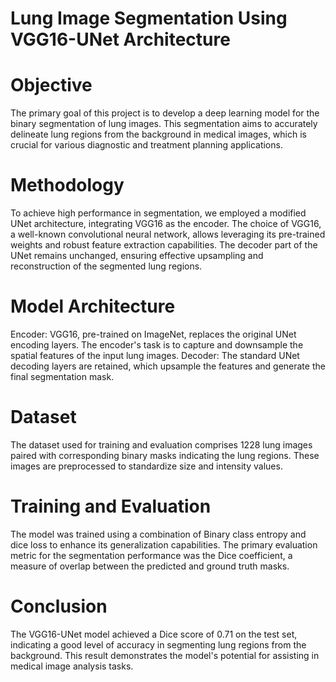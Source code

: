 # Lung Image Segmentation Using VGG16-UNet Architecture

 # Objective
The primary goal of this project is to develop a deep learning model for the binary segmentation of lung images. This segmentation aims to accurately delineate lung regions from the background in medical images, which is crucial for various diagnostic and treatment planning applications.


# Methodology
To achieve high performance in segmentation, we employed a modified UNet architecture, integrating VGG16 as the encoder. The choice of VGG16, a well-known convolutional neural network, allows leveraging its pre-trained weights and robust feature extraction capabilities. The decoder part of the UNet remains unchanged, ensuring effective upsampling and reconstruction of the segmented lung regions.

# Model Architecture
 Encoder: VGG16, pre-trained on ImageNet, replaces the original UNet encoding layers. The encoder's task is to capture and downsample the spatial features of the input lung images.
 Decoder: The standard UNet decoding layers are retained, which upsample the features and generate the final segmentation mask.


# Dataset
The dataset used for training and evaluation comprises 1228 lung images paired with corresponding binary masks indicating the lung regions. These images are preprocessed to standardize size and intensity values.


# Training and Evaluation
The model was trained using a combination of Binary class entropy and dice loss to enhance its generalization capabilities. The primary evaluation metric for the segmentation performance was the Dice coefficient, a measure of overlap between the predicted and ground truth masks.


# Conclusion
The VGG16-UNet model achieved a Dice score of 0.71 on the test set, indicating a good level of accuracy in segmenting lung regions from the background. This result demonstrates the model's potential for assisting in medical image analysis tasks.
